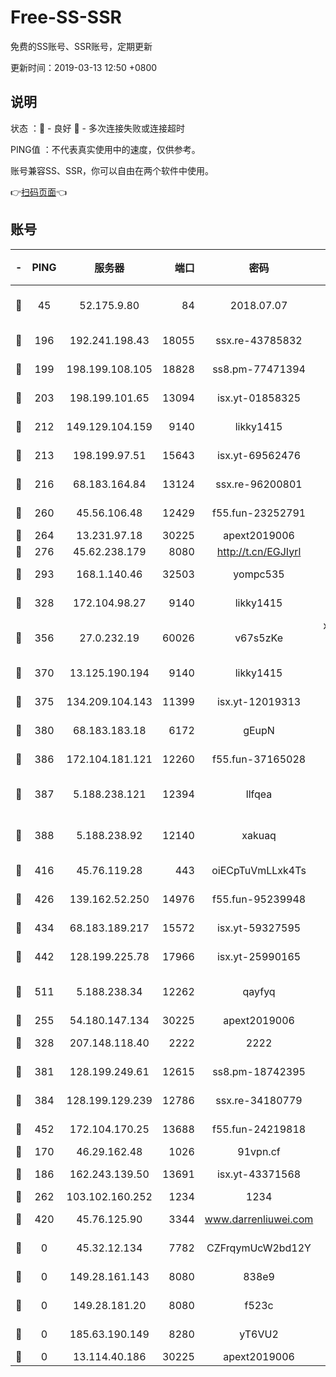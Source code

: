 # Free-SS-SSR

免费的SS账号、SSR账号，定期更新

更新时间：2019-03-13 12:50 +0800

## 说明

状态     ：🙂 - 良好 🙁 - 多次连接失败或连接超时

PING值   ：不代表真实使用中的速度，仅供参考。

账号兼容SS、SSR，你可以自由在两个软件中使用。

👉[扫码页面](https://liesauer.github.io/Free-SS-SSR/)👈

## 账号

|-|PING|服务器|端口|密码|加密方式|区域|
|:----:|:----:|:-----:|-----:|:----:|:----:|:----:|
|🙂|45|52.175.9.80|84|2018.07.07|chacha20-ietf-poly1305|HK|
|🙂|196|192.241.198.43|18055|ssx.re-43785832|aes-256-cfb|US|
|🙂|199|198.199.108.105|18828|ss8.pm-77471394|aes-256-cfb|US|
|🙂|203|198.199.101.65|13094|isx.yt-01858325|aes-256-cfb|US|
|🙂|212|149.129.104.159|9140|likky1415|aes-256-cfb|HK|
|🙂|213|198.199.97.51|15643|isx.yt-69562476|aes-256-cfb|US|
|🙂|216|68.183.164.84|13124|ssx.re-96200801|aes-256-cfb|US|
|🙂|260|45.56.106.48|12429|f55.fun-23252791|aes-256-cfb|US|
|🙂|264|13.231.97.18|30225|apext2019006|chacha20|JP|
|🙂|276|45.62.238.179|8080|http://t.cn/EGJIyrl|rc4-md5|CA|
|🙂|293|168.1.140.46|32503|yompc535|aes-256-cfb|AU|
|🙂|328|172.104.98.27|9140|likky1415|aes-256-cfb|JP|
|🙂|356|27.0.232.19|60026|v67s5zKe|xchacha20-ietf-poly1305|HK|
|🙂|370|13.125.190.194|9140|likky1415|aes-256-cfb|KR|
|🙂|375|134.209.104.143|11399|isx.yt-12019313|aes-256-cfb|SG|
|🙂|380|68.183.183.18|6172|gEupN|aes-256-cfb|SG|
|🙂|386|172.104.181.121|12260|f55.fun-37165028|aes-256-cfb|SG|
|🙂|387|5.188.238.121|12394|llfqea|chacha20-ietf-poly1305|BR|
|🙂|388|5.188.238.92|12140|xakuaq|chacha20-ietf-poly1305|BR|
|🙂|416|45.76.119.28|443|oiECpTuVmLLxk4Ts|aes-256-cfb|AU|
|🙂|426|139.162.52.250|14976|f55.fun-95239948|aes-256-cfb|SG|
|🙂|434|68.183.189.217|15572|isx.yt-59327595|aes-256-cfb|SG|
|🙂|442|128.199.225.78|17966|isx.yt-25990165|aes-256-cfb|SG|
|🙂|511|5.188.238.34|12262|qayfyq|chacha20-ietf-poly1305|BR|
|🙂|255|54.180.147.134|30225|apext2019006|chacha20|KR|
|🙂|328|207.148.118.40|2222|2222|aes-256-cfb|SG|
|🙂|381|128.199.249.61|12615|ss8.pm-18742395|aes-256-cfb|SG|
|🙂|384|128.199.129.239|12786|ssx.re-34180779|aes-256-cfb|SG|
|🙂|452|172.104.170.25|13688|f55.fun-24219818|aes-256-cfb|SG|
|🙁|170|46.29.162.48|1026|91vpn.cf|rc4-md5|RU|
|🙁|186|162.243.139.50|13691|isx.yt-43371568|aes-256-cfb|US|
|🙁|262|103.102.160.252|1234|1234|rc4-md5|JP|
|🙁|420|45.76.125.90|3344|www.darrenliuwei.com|aes-256-cfb|AU|
|🙁|0|45.32.12.134|7782|CZFrqymUcW2bd12Y|aes-256-cfb|JP|
|🙁|0|149.28.161.143|8080|838e9|aes-256-cfb|AU|
|🙁|0|149.28.181.20|8080|f523c|aes-256-cfb|AU|
|🙁|0|185.63.190.149|8280|yT6VU2|aes-256-cfb|RU|
|🙁|0|13.114.40.186|30225|apext2019006|chacha20|JP|
